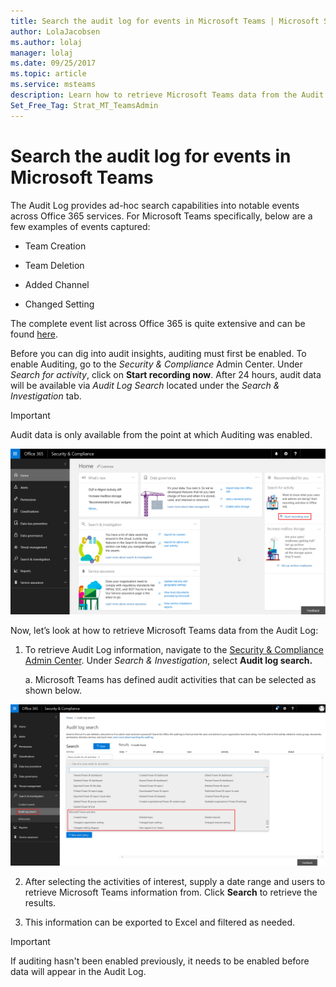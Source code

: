```yaml
---
title: Search the audit log for events in Microsoft Teams | Microsoft Support
author: LolaJacobsen
ms.author: lolaj
manager: lolaj
ms.date: 09/25/2017
ms.topic: article
ms.service: msteams
description: Learn how to retrieve Microsoft Teams data from the Audit log.
Set_Free_Tag: Strat_MT_TeamsAdmin
---
```


Search the audit log for events in Microsoft Teams
==================================================

The Audit Log provides ad-hoc search capabilities into notable events across Office 365 services. For Microsoft Teams specifically, below are a few examples of events captured:

-   Team Creation

-   Team Deletion

-   Added Channel

-   Changed Setting

The complete event list across Office 365 is quite extensive and can be found [here](https://support.office.com/en-us/article/Search-the-audit-log-in-the-Office-365-Security-Compliance-Center-0d4d0f35-390b-4518-800e-0c7ec95e946c?ui=en-US&rs=en-US&ad=US#ID0EABAAA=Audited_activities).

Before you can dig into audit insights, auditing must first be enabled. To enable Auditing, go to the *Security & Compliance* Admin Center. Under *Search for activity*, click on **Start recording now**. After 24 hours, audit data will be available via *Audit Log Search* located under the *Search & Investigation* tab.


> [!IMPORTANT]
> Audit data is only available from the point at which Auditing was enabled.



![Screenshot of the Audit log search page of the Security & Compliance Center.](media/Search_the_audit_log_for_events_in_Microsoft_Teams_image2.png)

Now, let’s look at how to retrieve Microsoft Teams data from the Audit Log:

1.  To retrieve Audit Log information, navigate to the [Security & Compliance Admin Center](https://go.microsoft.com/fwlink/?linkid=855775). Under *Search & Investigation*, select **Audit log search.**

    a.  Microsoft Teams has defined audit activities that can be selected as shown below.

![Screenshot of the Audit log search page of the Security & Compliance Center.](media/Search_the_audit_log_for_events_in_Microsoft_Teams_image3.png)

2.  After selecting the activities of interest, supply a date range and users to retrieve Microsoft Teams information from. Click **Search** to retrieve the results.

3.  This information can be exported to Excel and filtered as needed.


> [!IMPORTANT]
> If auditing hasn't been enabled previously, it needs to be enabled before data will appear in the Audit Log.


